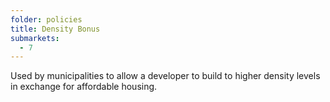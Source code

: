 ```yaml
---
folder: policies
title: Density Bonus
submarkets:
  - 7
---
```

Used by municipalities to allow a developer to build to higher density levels in exchange for affordable housing.